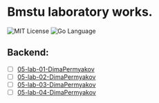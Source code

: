 # Bmstu laboratory works.

<div>
<img src="https://img.shields.io/github/license/DimaPermyakov/IU5?color=brightgreen" alt="MIT License">  <img src="https://img.shields.io/badge/language-GoLang-blue.svg" alt="Go Language">
</div>

## Backend:

- [ ] [05-lab-01-DimaPermyakov]()
- [ ] [05-lab-02-DimaPermyakov]()
- [ ] [05-lab-03-DimaPermyakov]()
- [ ] [05-lab-04-DimaPermyakov]()
